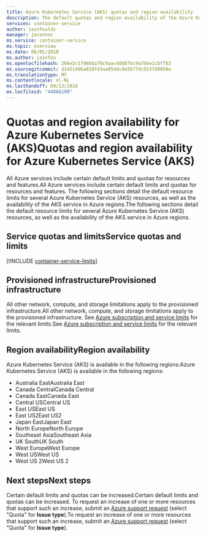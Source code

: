 ```yaml
---
title: Azure Kubernetes Service (AKS) quotas and region availability
description: The default quotas and region availability of the Azure Kubernetes Service (AKS).
services: container-service
author: iainfoulds
manager: jeconnoc
ms.service: container-service
ms.topic: overview
ms.date: 08/01/2018
ms.author: iainfou
ms.openlocfilehash: 266e2c1f986ba78c9aac40887bc9a7dee1cbff82
ms.sourcegitcommit: d1451406a010fd3aa854dc8e5b77dc5537d8050e
ms.translationtype: MT
ms.contentlocale: nl-NL
ms.lasthandoff: 09/13/2018
ms.locfileid: "44866190"
---
```

# <a name="quotas-and-region-availability-for-azure-kubernetes-service-aks"></a><span data-ttu-id="f095a-103">Quotas and region availability for Azure Kubernetes Service (AKS)</span><span class="sxs-lookup"><span data-stu-id="f095a-103">Quotas and region availability for Azure Kubernetes Service (AKS)</span></span>

<span data-ttu-id="f095a-104">All Azure services include certain default limits and quotas for resources and features.</span><span class="sxs-lookup"><span data-stu-id="f095a-104">All Azure services include certain default limits and quotas for resources and features.</span></span> <span data-ttu-id="f095a-105">The following sections detail the default resource limits for several Azure Kubernetes Service (AKS) resources, as well as the availability of the AKS service in Azure regions.</span><span class="sxs-lookup"><span data-stu-id="f095a-105">The following sections detail the default resource limits for several Azure Kubernetes Service (AKS) resources, as well as the availability of the AKS service in Azure regions.</span></span>

## <a name="service-quotas-and-limits"></a><span data-ttu-id="f095a-106">Service quotas and limits</span><span class="sxs-lookup"><span data-stu-id="f095a-106">Service quotas and limits</span></span>

[!INCLUDE [container-service-limits](../../includes/container-service-limits.md)]

## <a name="provisioned-infrastructure"></a><span data-ttu-id="f095a-107">Provisioned infrastructure</span><span class="sxs-lookup"><span data-stu-id="f095a-107">Provisioned infrastructure</span></span>

<span data-ttu-id="f095a-108">All other network, compute, and storage limitations apply to the provisioned infrastructure.</span><span class="sxs-lookup"><span data-stu-id="f095a-108">All other network, compute, and storage limitations apply to the provisioned infrastructure.</span></span> <span data-ttu-id="f095a-109">See [Azure subscription and service limits](../azure-subscription-service-limits.md) for the relevant limits.</span><span class="sxs-lookup"><span data-stu-id="f095a-109">See [Azure subscription and service limits](../azure-subscription-service-limits.md) for the relevant limits.</span></span>

## <a name="region-availability"></a><span data-ttu-id="f095a-110">Region availability</span><span class="sxs-lookup"><span data-stu-id="f095a-110">Region availability</span></span>

<span data-ttu-id="f095a-111">Azure Kubernetes Service (AKS) is available in the following regions:</span><span class="sxs-lookup"><span data-stu-id="f095a-111">Azure Kubernetes Service (AKS) is available in the following regions:</span></span>

- <span data-ttu-id="f095a-112">Australia East</span><span class="sxs-lookup"><span data-stu-id="f095a-112">Australia East</span></span>
- <span data-ttu-id="f095a-113">Canada Central</span><span class="sxs-lookup"><span data-stu-id="f095a-113">Canada Central</span></span>
- <span data-ttu-id="f095a-114">Canada East</span><span class="sxs-lookup"><span data-stu-id="f095a-114">Canada East</span></span>
- <span data-ttu-id="f095a-115">Central US</span><span class="sxs-lookup"><span data-stu-id="f095a-115">Central US</span></span>
- <span data-ttu-id="f095a-116">East US</span><span class="sxs-lookup"><span data-stu-id="f095a-116">East US</span></span>
- <span data-ttu-id="f095a-117">East US2</span><span class="sxs-lookup"><span data-stu-id="f095a-117">East US2</span></span>
- <span data-ttu-id="f095a-118">Japan East</span><span class="sxs-lookup"><span data-stu-id="f095a-118">Japan East</span></span>
- <span data-ttu-id="f095a-119">North Europe</span><span class="sxs-lookup"><span data-stu-id="f095a-119">North Europe</span></span>
- <span data-ttu-id="f095a-120">Southeast Asia</span><span class="sxs-lookup"><span data-stu-id="f095a-120">Southeast Asia</span></span>
- <span data-ttu-id="f095a-121">UK South</span><span class="sxs-lookup"><span data-stu-id="f095a-121">UK South</span></span>
- <span data-ttu-id="f095a-122">West Europe</span><span class="sxs-lookup"><span data-stu-id="f095a-122">West Europe</span></span>
- <span data-ttu-id="f095a-123">West US</span><span class="sxs-lookup"><span data-stu-id="f095a-123">West US</span></span>
- <span data-ttu-id="f095a-124">West US 2</span><span class="sxs-lookup"><span data-stu-id="f095a-124">West US 2</span></span>

## <a name="next-steps"></a><span data-ttu-id="f095a-125">Next steps</span><span class="sxs-lookup"><span data-stu-id="f095a-125">Next steps</span></span>

<span data-ttu-id="f095a-126">Certain default limits and quotas can be increased.</span><span class="sxs-lookup"><span data-stu-id="f095a-126">Certain default limits and quotas can be increased.</span></span> <span data-ttu-id="f095a-127">To request an increase of one or more resources that support such an increase, submit an [Azure support request][azure-support] (select "Quota" for **Issue type**).</span><span class="sxs-lookup"><span data-stu-id="f095a-127">To request an increase of one or more resources that support such an increase, submit an [Azure support request][azure-support] (select "Quota" for **Issue type**).</span></span>

<!-- LINKS - External -->
[azure-support]: https://ms.portal.azure.com/#blade/Microsoft_Azure_Support/HelpAndSupportBlade/newsupportrequest
